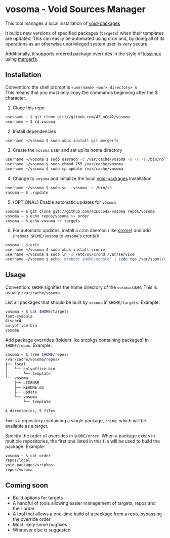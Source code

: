 # vosoma - Void Sources Manager

This tool manages a local installation of [void-packages][]

It builds new versions of specified packages (`targets`)
when their templates are updated.
This can easily be automated using cron
and, by doing all of its operations
as an otherwise unprivileged system user,
is very secure.

Additionally, it supports ordered package overrides
in the style of [kisslinux][] using [mergerfs][].

## Installation
Convention: the shell prompt is `<username> <work directory> $`  
This means that you must only copy the commands beginning after the $ character.
1. Clone this repo
```bash
username ~ $ git clone git://github.com/42LoCo42/vosoma
username ~ $ cd vosoma
```
2. Install dependencies
```bash
username ~/vosoma $ sudo xbps-install git mergerfs
```
3. Create the `vosoma` user and set up its home directory
```bash
username ~/vosoma $ sudo useradd -d /var/cache/vosoma -m -r -s /bin/nologin -U vosoma
username ~/vosoma $ sudo chmod 755 /var/cache/vosoma
username ~/vosoma $ sudo cp update /var/cache/vosoma
```
4. Change to `vosoma` and initialize the local [void-packages][] installation
```bash
username ~/vosoma $ sudo su - vosoma -s /bin/sh
vosoma ~ $ ./update
```
5. (OPTIONAL) Enable automatic updates for `vosoma`
```bash
vosoma ~ $ git clone git://github.com/42LoCo42/vosoma repos/vosoma
vosoma ~ $ echo repos/vosoma >> order
vosoma ~ $ echo vosoma >> targets
```
6. For automatic updates, install a cron daemon (like [cronie][])
    and add `@reboot $HOME/vosoma` to `vosoma`'s crontab
```bash
vosoma ~ $ exit
username ~/vosoma $ sudo xbps-install cronie
username ~/vosoma $ sudo ln -s /etc/sv/crond /var/service
username ~/vosoma $ echo '@reboot $HOME/update' | sudo tee /var/spool/cron/vosoma
```

## Usage
Convention: `$HOME` signifies the home directory of the `vosoma` user.
This is usually `/var/cache/vosoma`

List all packages that should be built by `vosoma` in `$HOME/targets`.
Example:
```bash
vosoma ~ $ cat $HOME/targets
font-symbola
discord
onlyoffice-bin
vosoma
```

Add package overrides (folders like srcpkgs containing packages) in `$HOME/repos`.
Example:
```bash
vosoma ~ $ tree $HOME/repos/
/var/cache/vosoma/repos/
├── local
│   └── onlyoffice-bin
│       └── template
└── vosoma
    ├── LICENSE
    ├── README.md
    ├── update
    └── vosoma
        └── template

4 directories, 5 files
```
`foo` is a repository containing a single package, `thing`, which will be available as a target.

Specify the order of overrides in `$HOME/order`. When a package exists in multiple repositories,
the first one listed in this file will be used to build the package.
Example:
```bash
vosoma ~ $ cat order
repos/local
void-packages/srcpkgs
repos/vosoma
```

## Coming soon
- Build options for targets
- A handful of tools allowing easier management of targets, repos and their order
- A tool that allows a one-time build of a package from a repo, bypassing the override order
- Most likely some bugfixes
- Whatever else is suggested

[void-packages]: https://github.com/void-linux/void-packages
[mergerfs]: https://github.com/trapexit/mergerfs
[kisslinux]: https://github.com/kisslinux
[cronie]: https://github.com/cronie-crond/cronie
